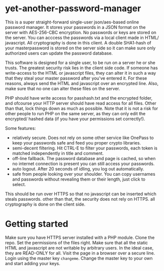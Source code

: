 yet-another-password-manager
============================

This is a super straight-forward single-user json/aes-based online password manager. It stores your passwords in a JSON format on the server with AES-256-CBC encryption. No passwords or keys are stored on the server. You can acccess the passwords via a local client made in HTML/ javascript. All cryptography is done in this client. A double SHA1-hash of your masterpassword is stored on the server side so it can make sure only authorized users can update the password database. 

This software is designed for a single user, to be run on a server he or she trusts. The greatest security risk lies in the client side code. If someone has write-access to the HTML or javascript files, they can alter it in such a way that they steal your master password after you've entered it. For these reasons, always send the HTML and javascript over an encrypted line. Also, make sure that no one can alter these files on the server. 

PHP should have write access for passhash.txt and the encrypted folder, and ofcourse your HTTP server should have read access for all files. Other than that, lock things down as much as possible. Note that it is not a risk for other people to run PHP on the same server, as they can only edit the encrypted/ hashed data (if you have your permissions set correctly!).

Some features:
- relatively secure. Does not rely on some other service like OnePass to keep your passwords safe and feed you proper crypto libraries. 
- semi-decent filtering. Hit CTRL-E to filter your passwords, each token is matched independently in title and comment.
- off-line fallback. The password database and page is cached, so when no internet connection is present you can still access your passwords.
- auto logout. After 20 seconds of idling, you log out automatically.
- safe from people looking over your shoulder. You can copy usernames and passwords without revealing them or their length, just click to select.

This should be run over HTTPS so that no javascript can be inserted which steals passwords. 
other than that, the security does not rely on HTTPS. all cryptography is done on the client side.

Getting started
===============

Make sure you have HTTPS server installed with a PHP module. Clone the repo. Set the permissions of the files right. Make sure that all the static HTML and javascript are not writable by arbitrary users. In the ideal case, they are READ-ONLY for all. Visit the page in a browser over a secure line. Login using the master key <code>changeme</code>. Change the master key to your own and start adding your keys.

